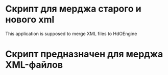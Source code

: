 # Скрипт для мерджа старого и нового xml
This application is supposed to merge XML files to HdOEngine
# Скрипт предназначен для мерджа XML-файлов
